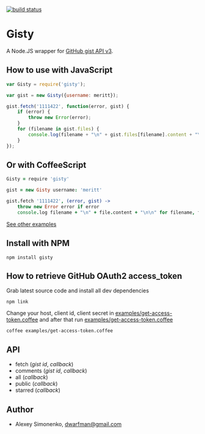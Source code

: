 [![build status](https://secure.travis-ci.org/meritt/node-gisty.png)](http://travis-ci.org/meritt/node-gisty)
# Gisty

A Node.JS wrapper for [GitHub gist API v3](http://developer.github.com/v3/gists/).

<!-- [The announcement in Russian of this module in my blog.](http://nko.io/paGOx1) -->

How to use with JavaScript
--------------------------

```javascript
var Gisty = require('gisty');

var gist = new Gisty({username: meritt});

gist.fetch('1111422', function(error, gist) {
	if (error) {
		throw new Error(error);
	}
	for (filename in gist.files) {
		console.log(filename + "\n" + gist.files[filename].content + "\n\n");
	}
});
```

Or with CoffeeScript
--------------------

```coffeescript
Gisty = require 'gisty'

gist = new Gisty username: 'meritt'

gist.fetch '1111422', (error, gist) ->
	throw new Error error if error
	console.log filename + "\n" + file.content + "\n\n" for filename, file of gist.files
```

[See other examples](http://github.com/meritt/node-gisty/tree/master/examples)

Install with NPM
----------------

```
npm install gisty
```

How to retrieve GitHub OAuth2 access_token
------------------------------------------

Grab latest source code and install all dev dependencies

```
npm link
```

Change your host, client id, client secret in [examples/get-access-token.coffee](http://github.com/meritt/node-gisty/blob/master/examples/get-access-token.coffee) and after that run [examples/get-access-token.coffee](http://github.com/meritt/node-gisty/blob/master/examples/get-access-token.coffee)

```
coffee examples/get-access-token.coffee
```

API
---

* fetch (*gist id*, *callback*)
* comments (*gist id*, *callback*)
* all (*callback*)
* public (*callback*)
* starred (*callback*)

Author
------

* Alexey Simonenko, dwarfman@gmail.com